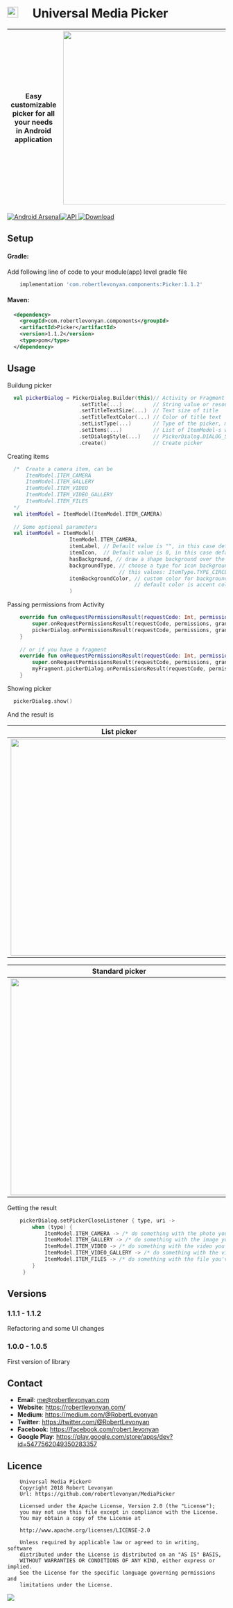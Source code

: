 # <img src="https://github.com/robertlevonyan/MediaPicker/blob/master/Images/logo.png"  width="25" height="25" /> &nbsp;&nbsp;&nbsp; Universal Media Picker

|Easy customizable picker for all your needs in Android application|<img src="https://github.com/robertlevonyan/MediaPicker/blob/master/Images/picker.png"  width="400" />|
|----------------------------------------------------------------------------------------------|-----------|

[![Android Arsenal](https://img.shields.io/badge/Android%20Arsenal-Universal%20Media%20Picker-yellow.svg?style=flat-square)](https://android-arsenal.com/details/1/6862)[![API](https://img.shields.io/badge/API-14%2B-yellow.svg?style=flat-square)](https://android-arsenal.com/api?level=14)[ ![Download](https://api.bintray.com/packages/robertlevonyan/maven/Picker/images/download.svg) ](https://bintray.com/robertlevonyan/maven/Picker/_latestVersion)

## Setup

#### Gradle:

Add following line of code to your module(app) level gradle file

```groovy
    implementation 'com.robertlevonyan.components:Picker:1.1.2'
```

#### Maven:

```xml
  <dependency>
    <groupId>com.robertlevonyan.components</groupId>
    <artifactId>Picker</artifactId>
    <version>1.1.2</version>
    <type>pom</type>
  </dependency>
```

## Usage

Buildung picker
```kotlin
  val pickerDialog = PickerDialog.Builder(this)// Activity or Fragment
                       .setTitle(...)          // String value or resource ID
                       .setTitleTextSize(...)  // Text size of title
                       .setTitleTextColor(...) // Color of title text
                       .setListType(...)       // Type of the picker, must be PickerDialog.TYPE_LIST or PickerDialog.TYPE_Grid
                       .setItems(...)          // List of ItemModel-s which should be in picker
                       .setDialogStyle(...)    // PickerDialog.DIALOG_STANDARD (square corners) or PickerDialog.DIALOG_MATERIAL (rounded corners)
                       .create()               // Create picker
```
Creating items
```kotlin
  /*  Create a camera item, can be
      ItemModel.ITEM_CAMERA 
      ItemModel.ITEM_GALLERY
      ItemModel.ITEM_VIDEO
      ItemModel.ITEM_VIDEO_GALLERY 
      ItemModel.ITEM_FILES 
  */
  val itemModel = ItemModel(ItemModel.ITEM_CAMERA)
  
  // Some optional parameters
  val itemModel = ItemModel(
                    ItemModel.ITEM_CAMERA,
                    itemLabel, // Default value is "", in this case default text value will be set
                    itemIcon,  // Default value is 0, in this case default icon will be set
                    hasBackground, // draw a shape background over the icon, default value is true
                    backgroundType, // choose a type for icon background, only works if hasBackground is true, can have one of
                                    // this values: ItemType.TYPE_CIRCLE, ItemType.TYPE_SQUARE, ItemType.TYPE_ROUNDED_SQUARE
                    itemBackgroundColor, // custom color for background shape, only works if hasBackground is true, 
                                         // default color is accent color of your app
                    )
```

Passing permissions from Activity
```kotlin
    override fun onRequestPermissionsResult(requestCode: Int, permissions: Array<out String>, grantResults: IntArray) {
        super.onRequestPermissionsResult(requestCode, permissions, grantResults)
        pickerDialog.onPermissionsResult(requestCode, permissions, grantResults)
    }
    
    // or if you have a fragment
    override fun onRequestPermissionsResult(requestCode: Int, permissions: Array<out String>, grantResults: IntArray) {
        super.onRequestPermissionsResult(requestCode, permissions, grantResults)
        myFragment.pickerDialog.onPermissionsResult(requestCode, permissions, grantResults)
    }
```

Showing picker
```kotlin
  pickerDialog.show()
```

And the result is

|List picker                                            |Grid picker                                                |
|-------------------------------------------------------|-----------------------------------------------------------|
|<img src="https://github.com/robertlevonyan/MediaPicker/blob/master/Images/picker_list.jpg"  width="500" />|<img src="https://github.com/robertlevonyan/MediaPicker/blob/master/Images/picker_grid.jpg"  width="500" />|

|Standard picker                                         |Material picker                                           |
|-------------------------------------------------------|-----------------------------------------------------------|
|<img src="https://github.com/robertlevonyan/MediaPicker/blob/master/Images/picker_standard.png"  width="500" />|<img src="https://github.com/robertlevonyan/MediaPicker/blob/master/Images/picker_material.png"  width="500" />|

Getting the result
```kotlin
    pickerDialog.setPickerCloseListener { type, uri ->
        when (type) {
            ItemModel.ITEM_CAMERA -> /* do something with the photo you've taken */
            ItemModel.ITEM_GALLERY -> /* do something with the image you've chosen */
            ItemModel.ITEM_VIDEO -> /* do something with the video you've recorded */
            ItemModel.ITEM_VIDEO_GALLERY -> /* do something with the video you've chosen */
            ItemModel.ITEM_FILES -> /* do something with the file you've chosen */
        }
     }
```
## Versions

### 1.1.1 - 1.1.2
Refactoring and some UI changes

### 1.0.0 - 1.0.5

First version of library

## Contact

- **Email**: me@robertlevonyan.com
- **Website**: https://robertlevonyan.com/
- **Medium**: https://medium.com/@RobertLevonyan
- **Twitter**: https://twitter.com/@RobertLevonyan
- **Facebook**: https://facebook.com/robert.levonyan
- **Google Play**: https://play.google.com/store/apps/dev?id=5477562049350283357

## Licence

```
    Universal Media Picker©
    Copyright 2018 Robert Levonyan
    Url: https://github.com/robertlevonyan/MediaPicker

    Licensed under the Apache License, Version 2.0 (the "License");
    you may not use this file except in compliance with the License.
    You may obtain a copy of the License at

    http://www.apache.org/licenses/LICENSE-2.0

    Unless required by applicable law or agreed to in writing, software
    distributed under the License is distributed on an "AS IS" BASIS,
    WITHOUT WARRANTIES OR CONDITIONS OF ANY KIND, either express or implied.
    See the License for the specific language governing permissions and
    limitations under the License.
```

<img src="https://github.com/robertlevonyan/MediaPicker/blob/master/Images/logo_title.png"/>
